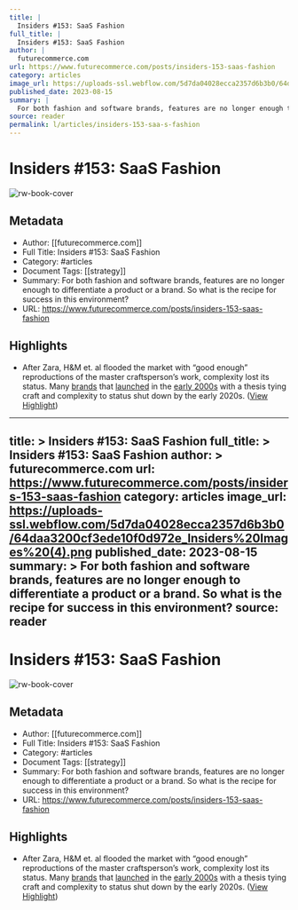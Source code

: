 ```yaml
---
title: |
  Insiders #153: SaaS Fashion
full_title: |
  Insiders #153: SaaS Fashion
author: |
  futurecommerce.com
url: https://www.futurecommerce.com/posts/insiders-153-saas-fashion
category: articles
image_url: https://uploads-ssl.webflow.com/5d7da04028ecca2357d6b3b0/64daa3200cf3ede10f0d972e_Insiders%20Images%20(4).png
published_date: 2023-08-15
summary: |
  For both fashion and software brands, features are no longer enough to differentiate a product or a brand. So what is the recipe for success in this environment?
source: reader
permalink: l/articles/insiders-153-saa-s-fashion
---
```

# Insiders #153: SaaS Fashion

![rw-book-cover](https://uploads-ssl.webflow.com/5d7da04028ecca2357d6b3b0/64daa3200cf3ede10f0d972e_Insiders%20Images%20(4).png)

## Metadata
- Author: [[futurecommerce.com]]
- Full Title: Insiders #153: SaaS Fashion
- Category: #articles
- Document Tags: [[strategy]] 
- Summary: For both fashion and software brands, features are no longer enough to differentiate a product or a brand. So what is the recipe for success in this environment?
- URL: https://www.futurecommerce.com/posts/insiders-153-saas-fashion

## Highlights
- After Zara, H&M et. al flooded the market with “good enough” reproductions of the master craftsperson’s work, complexity lost its status. Many [brands](https://www.vogue.com/article/silas-chou-puts-thakoon-on-hold-questions-future-of-see-now-buy-now) that [launched](https://www.nytimes.com/2019/11/04/style/zac-posen-barneys-brand-closed.html) in the [early 2000s](https://www.businessoffashion.com/articles/news-analysis/as-ohne-titel-shutters-founders-reflect) with a thesis tying craft and complexity to status shut down by the early 2020s. ([View Highlight](https://read.readwise.io/read/01hj8frdx47kxdf01jnnbr7tj8))


---
title: >
  Insiders #153: SaaS Fashion
full_title: >
  Insiders #153: SaaS Fashion
author: >
  futurecommerce.com
url: https://www.futurecommerce.com/posts/insiders-153-saas-fashion
category: articles
image_url: https://uploads-ssl.webflow.com/5d7da04028ecca2357d6b3b0/64daa3200cf3ede10f0d972e_Insiders%20Images%20(4).png
published_date: 2023-08-15
summary: >
  For both fashion and software brands, features are no longer enough to differentiate a product or a brand. So what is the recipe for success in this environment?
source: reader
---
# Insiders #153: SaaS Fashion

![rw-book-cover](https://uploads-ssl.webflow.com/5d7da04028ecca2357d6b3b0/64daa3200cf3ede10f0d972e_Insiders%20Images%20(4).png)

## Metadata
- Author: [[futurecommerce.com]]
- Full Title: Insiders #153: SaaS Fashion
- Category: #articles
- Document Tags: [[strategy]] 
- Summary: For both fashion and software brands, features are no longer enough to differentiate a product or a brand. So what is the recipe for success in this environment?
- URL: https://www.futurecommerce.com/posts/insiders-153-saas-fashion

## Highlights
- After Zara, H&M et. al flooded the market with “good enough” reproductions of the master craftsperson’s work, complexity lost its status. Many [brands](https://www.vogue.com/article/silas-chou-puts-thakoon-on-hold-questions-future-of-see-now-buy-now) that [launched](https://www.nytimes.com/2019/11/04/style/zac-posen-barneys-brand-closed.html) in the [early 2000s](https://www.businessoffashion.com/articles/news-analysis/as-ohne-titel-shutters-founders-reflect) with a thesis tying craft and complexity to status shut down by the early 2020s. ([View Highlight](https://read.readwise.io/read/01hj8frdx47kxdf01jnnbr7tj8))



